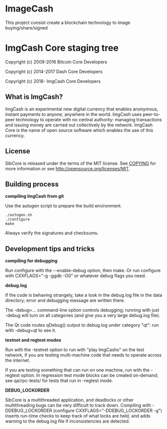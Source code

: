 # ImageCash
This project consist create a blockchain technology to image buying/share/signed

ImgCash Core staging tree
===============================

Copyright (c) 2009-2016 Bitcoin Core Developers

Copyright (c) 2014-2017 Dash Core Developers

Copyright (c) 2018- ImgCash Core Developers


What is ImgCash?
----------------

ImgCash is an experimental new digital currency that enables anonymous, instant
payments to anyone, anywhere in the world. ImgCash uses peer-to-peer technology
to operate with no central authority: managing transactions and issuing money
are carried out collectively by the network. ImgCash Core is the name of open
source software which enables the use of this currency.


License
-------

SibCore is released under the terms of the MIT license. See [COPYING](COPYING) for more
information or see http://opensource.org/licenses/MIT.


Building process
-----------------

**compiling ImgCash from git**

Use the autogen script to prepare the build environment.

    ./autogen.sh
    ./configure
    make

Always verify the signatures and checksums.


Development tips and tricks
---------------------------

**compiling for debugging**

Run configure with the --enable-debug option, then make. Or run configure with
CXXFLAGS="-g -ggdb -O0" or whatever debug flags you need.

**debug.log**

If the code is behaving strangely, take a look in the debug.log file in the data directory;
error and debugging message are written there.

The -debug=... command-line option controls debugging; running with just -debug will turn
on all categories (and give you a very large debug.log file).

The Qt code routes qDebug() output to debug.log under category "qt": run with -debug=qt
to see it.

**testnet and regtest modes**

Run with the -testnet option to run with "play ImgCashs" on the test network, if you
are testing multi-machine code that needs to operate across the internet.

If you are testing something that can run on one machine, run with the -regtest option.
In regression test mode blocks can be created on-demand; see qa/rpc-tests/ for tests
that run in -regtest mode.

**DEBUG_LOCKORDER**

SibCore is a multithreaded application, and deadlocks or other multithreading bugs
can be very difficult to track down. Compiling with -DDEBUG_LOCKORDER (configure
CXXFLAGS="-DDEBUG_LOCKORDER -g") inserts run-time checks to keep track of what locks
are held, and adds warning to the debug.log file if inconsistencies are detected.
